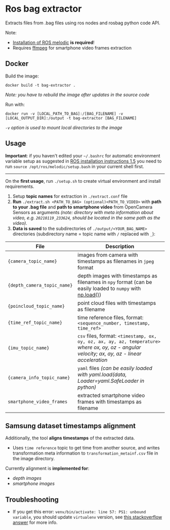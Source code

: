 # Ros bag extractor

Extracts files from .bag files using ros nodes and rosbag python code API. 

Note: 
- [Installation of ROS melodic](http://wiki.ros.org/melodic/Installation) **is required**!
- Requires [ffmpeg](https://ffmpeg.org/) for smartphone video frames extraction

## Docker

Build the image:
```console
docker build -t bag-extractor .
```
*Note: you have to rebuild the image after updates in the source code*

Run with:
```console
docker run -v [LOCAL_PATH_TO_BAG]:/[BAG_FILENAME] -v [LOCAL_OUTPUT_DIR]:/output -t bag-extractor [BAG_FILENAME]
```
*```-v``` option is used to mount local directories to the image*

## Usage

**Important**: if you haven't edited your ```~/.bashrc``` for automatic environment 
variable setup as suggested in [ROS installation instructions 1.5](http://wiki.ros.org/melodic/Installation)
you need to run ```source /opt/ros/melodic/setup.bash``` in your current shell first.

------

On the **first usage**, run ```./setup.sh``` to create virtual environment and install requirements.

1. Setup **topic names** for extraction in ```./extract.conf``` file
2. **Run** ```./extract.sh <PATH_TO_BAG> (optional)<PATH_TO_VIDEO>``` with **path to your .bag file** 
    and **path to smartphone video** from OpenCamera Sensors as arguments
     *(note: directory with meta information about video, e.g. ```20210119_233624```, should be located in the same path as the video)*.
3. **Data is saved** to the subdirectories of ```./output/<YOUR_BAG_NAME>``` directories (subdirectory name = topic name with ```/``` replaced with ```_```):

| File                            | Description |
|---------------------------------|-------------|
| ```{camera_topic_name}```       | images from camera with timestamps as filenames in ```jpeg``` format |
| ```{depth_camera_topic_name}``` | depth images with timestamps as filenames in ```npy``` format (can be easily loaded to ```numpy```  with [np.load()](https://numpy.org/doc/stable/reference/generated/numpy.load.html)) |   
| ```{poincloud_topic_name}```    | point cloud files with timestamps as filename |
| ```{time_ref_topic_name}```     | time reference files, format: ```<sequence_number, timestamp, time_ref>``` |
| ```{imu_topic_name}```          | ```csv``` files, format: ```<timestamp, ox, oy, oz, ax, ay, az, temperature>``` *where ox, oy, oz - angular velocity; ax, ay, az - linear acceleration* |
| ```{camera_info_topic_name}```  | ```yaml``` files *(can be easily loaded with yaml.load(data, Loader=yaml.SafeLoader in python)* |
| ```smartphone_video_frames```   | extracted smartphone video frames with timestamps as filename |

## Samsung dataset timestamps alignment

Additionally, the tool **aligns timestamps** of the extracted data.
- Uses ```time reference``` topic to get time from another source, 
and writes transformation meta information to ```transformation_metainf.csv``` file in the image directory.

Currently alignment is **implemented for**:
- *depth images*
- *smartphone images*

## Troubleshooting

- If you get this error:
```venv/bin/activate: line 57: PS1: unbound variable```, you should update ```virtualenv``` version, see [this stackoverflow answer](https://stackoverflow.com/a/48327176) for more info.
